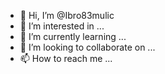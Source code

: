 - 👋 Hi, I’m @Ibro83mulic
- 👀 I’m interested in ...
- 🌱 I’m currently learning ...
- 💞️ I’m looking to collaborate on ...
- 📫 How to reach me ...

<!---
Ibro83mulic/Ibro83mulic is a ✨ special ✨ repository because its `README.md` (this file) appears on your GitHub profile.
You can click the Preview link to take a look at your changes.
--->
